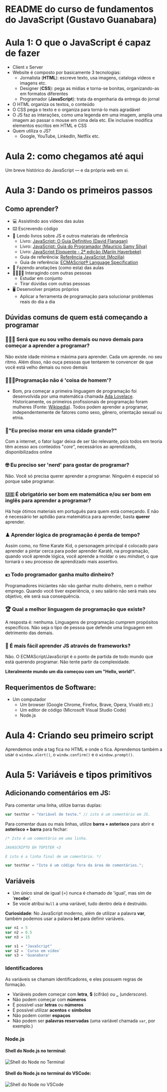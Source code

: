 # README do curso de fundamentos do JavaScript (Gustavo Guanabara)

# Aula 1: O que o JavaScript é capaz de fazer

* Client x Server
* Website é composto por basicamente 3 tecnologias:
  * Jornalista (**HTML**): escreve texto, usa imagens, cataloga vídeos e imagens etc.
  * Designer (**CSS**): pega as mídias e torna-se bonitas, organizando-as em formatos diferentes
  * Programador (**JavaScript**): trata da engenharia da entrega do jornal
* O HTML organiza os textos, o conteúdo
* O CSS pega o texto e o organiza para torná-lo mais agradável
* O JS faz as interações, como uma legenda em uma imagem, amplia uma imagem ao passar o mouse em cima dela etc. Ele inclusive modifica elementos escritos em HTML e CSS
* Quem utiliza o JS?
  * Google, YouTube, LinkedIn, Netflix etc.



# Aula 2: como chegamos até aqui

Um breve histórico do JavaScript — e da própria web em si.

# Aula 3: Dando os primeiros passos

## Como aprender?

* 💻 Assistindo aos vídeos das aulas
* ⌨️ Escrevendo código 
* 📒 Lendo livros sobre JS e outros materiais de referência
  * Livro: [JavaScript: O Guia Definitivo (David Flanagan)](https://www.amazon.com.br/JavaScript-Guia-Definitivo-David-Flanagan/dp/856583719X)
  * Livro: [JavaScript: Guia do Programador (Maurício Samy Silva)](https://novatec.com.br/livros/javascript-guia-programador/)
  * Livro: [JavaScript Eloquente - 2ª edição (Marijn Haverbeke)](https://github.com/braziljs/eloquente-javascript)
  * Guia de referência: [Referência JavaScript (Mozilla)](https://developer.mozilla.org/pt-BR/docs/Web/JavaScript/Reference)
  * Guia de referência: [ECMAScript® Language Specification](https://www.ecma-international.org/ecma-262/9.0/index.html#Title)
* 📘 Fazendo anotações (como esta) das aulas
* 👨‍👩‍👧‍👦 Interagindo com outras pessoas
  * Estudar em conjunto
  * Tirar dúvidas com outras pessoas
* 🖥 Desenvolver projetos próprios
  * Aplicar a ferramenta de programação para solucionar problemas reais do dia a dia

## Dúvidas comuns de quem está começando a programar

### 👨🏿‍🦳 Será que eu sou velho demais ou novo demais para começar a aprender a programar?

Não existe idade mínima e máxima para aprender. Cada um aprende. no seu ritmo. Além disso, não ouça pessoas que tentarem te convencer de que você está velho demais ou novo demais

### 👩🏾‍💻Programação não é 'coisa de homem'?

* Bom, pra começar a primeira linguagem de programação foi desenvolvida por uma matemática chamada [Ada Lovelace](https://pt.wikipedia.org/wiki/Ada_Lovelace). Historicamente, os primeiros profissionais de programação foram mulheres (Fonte: [Wikipedia](https://en.wikipedia.org/wiki/Women_in_computing)). Todos podem aprender a programar, independentemente de fatores como sexo, gênero, orientação sexual ou etnia. 

### 🌋"Eu preciso morar em uma cidade grande?"

Com a internet, o fator lugar deixa de ser tão relevante, pois todos em teoria têm acesso aos conteúdos "*core*", necessários ao aprendizado, disponibilizados online

### 🤓 Eu preciso ser 'nerd' para gostar de programar?

Não. Você só precisa querer aprender a programar. Ninguém é especial só porque sabe programar.

### 🇺🇸 É obrigatório ser bom em matemática e/ou ser bom em inglês para aprender a programar?

Há hoje ótimos materiais em português para quem está começando. E não é necessário ter aptidão para matemática para aprender, basta **querer** aprender.

### ♟  Aprender lógica de programação é perda de tempo?

Assim como, no filme Karate Kid, o personagem principal é colocado para aprender a pintar cerca para poder aprender Karatê, na programação, quando você aprende lógica, você aprende a moldar o seu *mindset*, o que tornará o seu processo de aprendizado mais assertivo.



### 💵  Todo programador ganha muito dinheiro?

Programadores iniciantes não vão ganhar muito dinheiro, nem o melhor emprego. Quando você tiver experiência, o seu salário não será mais seu objetivo, ele será sua consequência.

### 🏆 Qual a melhor linguagem de programação que existe?

A resposta é: nenhuma. Linguagens de programação cumprem propósitos específicos. Não seja o tipo de pessoa que defende uma linguagem em detrimento das demais.

### 📒 É mais fácil aprender JS através de frameworks?

Não. O ECMAScript/JavaScript é o ponto de partida de todo mundo que está querendo programar. Não tente partir da complexidade.

**Literalmente mundo um dia começou com um "Hello, world!".**

## Requerimentos de Software:

* Um computador
  * Um browser (Google Chrome, Firefox, Brave, Opera, Vivaldi etc.)
  * Um editor de código (Microsoft Visual Studio Code)
  * Node.js

# Aula 4: Criando seu primeiro script

Aprendemos onde a tag <style></style> fica no HTML e onde o <script></script> fica. Aprendemos também a usar o `window.alert()`, o `windw.confirm()` e o `window.prompt()`.



# Aula 5: Variáveis e tipos primitivos

## Adicionando comentários em JS:

Para comentar uma linha, utilize barras duplas:

````javascript
var testVar = "Variável de teste." // isto é um comentário em JS.
````

Para comentar duas ou mais linhas, utilize **barra + asterisco** para abrir e **asterisco + barra** para fechar:

````javascript
/* Isto é um comentário em uma linha.

JAVASCRIPTO EH TOPSTER <3

E isto é a linha final de um comentário. */

var testVar = "Isto é um código fora da área de comentários."; 
````

## Variáveis

* Um único sinal de igual (=) nunca é chamado de 'igual', mas sim de '**recebe**'.
* Se vocie atribui `Null` a uma variável, tudo dentro dela é destruído.

**Curiosidade**: No JavaScript moderno, além de utilizar a palavra **var**, também podemos usar a palavra **let** para definir variáveis.

````javascript
var n1 = 5
var n2 = 8.5
var n3 = 15

var s1 = "JavaScript"
var s2 = `Curso em vídeo`
var s3 = 'Guanabara'
````

### Identificadores

As variáveis se chamam identificadores, e eles possuem regras de formação.

* Variáveis podem começar com **letra**, **$** (cifrão) ou **_** (*underscore*).
* Não podem começar com **números**
* É possível usar **letras** ou **números**
* É possível utilizar **acentos** e **símbolos**
* Não podem conter **espaços**
* Não podem ser **palavras reservadas** (uma variável chamada `var`, por exemplo.)

### Node.js

#### Shell do Node.js no terminal:

![Shell do Node no Terminal](/Users/guiemi/github/guiemi-learning-center/javascript_guanabara/media/node_terminal.png)

#### Shell do Node.js no terminal do VSCode:

![Shell do Node no VSCode](/Users/guiemi/github/guiemi-learning-center/javascript_guanabara/media/node_vscode.png)
